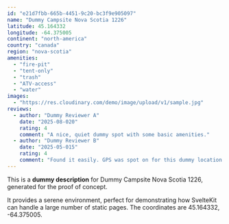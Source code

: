 ```yaml
---
id: "e21d7fbb-665b-4451-9c20-bc3f9e905097"
name: "Dummy Campsite Nova Scotia 1226"
latitude: 45.164332
longitude: -64.375005
continent: "north-america"
country: "canada"
region: "nova-scotia"
amenities:
  - "fire-pit"
  - "tent-only"
  - "trash"
  - "ATV-access"
  - "water"
images:
  - "https://res.cloudinary.com/demo/image/upload/v1/sample.jpg"
reviews:
  - author: "Dummy Reviewer A"
    date: "2025-08-020"
    rating: 4
    comment: "A nice, quiet dummy spot with some basic amenities."
  - author: "Dummy Reviewer B"
    date: "2025-05-015"
    rating: 4
    comment: "Found it easily. GPS was spot on for this dummy location."
---
```


This is a **dummy description** for Dummy Campsite Nova Scotia 1226, generated for the proof of concept.

It provides a serene environment, perfect for demonstrating how SvelteKit can handle a large number of static pages. The coordinates are 45.164332, -64.375005.
